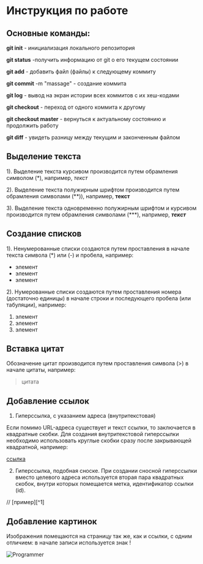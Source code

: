 # Инструкция по работе

## Основные команды:

**git init** - инициализация локального репозитория

**git status** -получить информацию от git о его текущем состоянии

**git add** - добавить файл (файлы) к следующему коммиту

**git commit** -m "massage" - создание коммита

**git log** - вывод на экран истории всех коммитов с их хеш-кодами

**git checkout** - переход от одного коммита к другому

**git checkout master** - вернуться к актуальному состоянию и продолжить работу

**git diff** - увидеть разницу между текущим и законченным файлом

## Выделение текста

1). Выделение текста курсивом производится путем обрамления символом (*), например, *текст*

2). Выделение текста полужирным шрифтом производится путем обрамления символами (**)), например, **текст**

3). Выделение текста одновременно полужирным шрифтом и курсивом производится путем обрамления символами (***), например, ***текст***

## Создание списков

1). Ненумерованные списки создаются путем проставления в начале текста символа (*) или (-) и пробела, например:

* элемент 
* элемент
* элемент

2). Нумерованные списки создаются путем проставления номера (достаточно единицы) в начале строки и последующего пробела (или табуляции), например:

1.    элемент
1.    элемент
1.    элемент

## Вставка цитат

Обозначение цитат производится путем проставления символа (>) в начале цитаты, например:
> цитата

## Добавление ссылок

1) Гиперссылка, c указанием адреса (внутритекстовая)

Если помимо URL-адреса существует и текст ссылки, то заключается в квадратные скобки. Для создания внутритекстовой гиперссылки необходимо использовать круглые скобки сразу после закрывающей квадратной, например:

  [ссылка](http://google.com/)

2) Гиперссылка, подобная сноске.
При создании сносной гиперссылки вместо целевого адреса используется вторая пара квадратных скобок, внутри которых помещается метка, идентификатор ссылки (id).

//
[пример][^1]

## Добавление картинок

Изображения помещаются на страницу так же, как и ссылки, с одним отличием: в начале записи используется знак !

![Programmer](//Programmer.jpg)